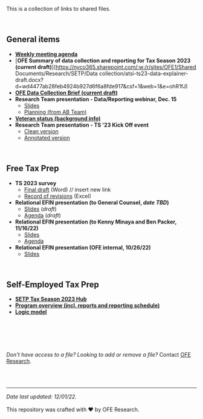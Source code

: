 This is a collection of links to shared files.

<br> 

## General items

- [**Weekly meeting agenda**](https://nyco365.sharepoint.com/:x:/s/OFE1/EUOe_4fcenJDrXe8hbCLspsBbRvaXFYaLXMY09UoFYIaHQ?e=4%3awdNxfJ)    
- [**OFE Summary of data collection and reporting for Tax Season 2023 (current draft)**](https://nyco365.sharepoint.com/:w:/r/sites/OFE1/Shared Documents/Research/SETP/Data collection/atsi-ts23-data-explainer-draft.docx?d=wd4477ab28feb4924b927d6f6a8fde917&csf=1&web=1&e=ohR1fJ)      
- [**OFE Data Collection Brief (current draft)**](https://nyco365.sharepoint.com/:w:/s/OFE1/EYIoZI3ARYJNhBO6V1BYJZsBa5aMUJmt-45Zoypk51y3cw?e=77mrh7)  
- **Research Team presentation - Data/Reporting webinar, Dec. 15** 
  - [Slides](https://nyco365.sharepoint.com/:p:/s/OFE1/EfcGfQ2ta0BItKcKEncAGHkB1s-Iy3pVDPCJge9kcndrww?e=9B6NYj) 
  - [Planning (from AB Team)](https://nyco365.sharepoint.com/:w:/r/sites/OFE1/Shared%20Documents/Research/FTP/Tax%20Season%202023/data-and-reporting-webinar-12-15-22/TS23%20Reporting%20Webinar%20Planning%20Notes.docx?d=w0586f43cc6f44a22a29e6c2087a2c823&csf=1&web=1&e=LZquOO)   
- [**Veteran status (background info)**](https://nyco365.sharepoint.com/:w:/s/OFE1/EXjEZJ1_D59BnPN-dS6UQF4BRxlfFodq8_NlsbrtHYuOGA?e=u02cAT)   
- **Research Team presentation - TS '23 Kick Off event**    
  - [Clean version](https://nyco365.sharepoint.com/:p:/r/sites/OFE1/Shared%20Documents/Research/FTP/Tax%20Season%202023/ofe-research-presentation-ftp-ts23-FINAL.pptx?d=wdef13f066400449eb29ce4ee7d0c0987&csf=1&web=1&e=HgyTA5)      
  - [Annotated version](https://nyco365.sharepoint.com/:p:/s/OFE1/ESq-6axVc_NBtoYH8BAiBD0BqLJY65NlOA2ZZU_x7LaQ2w?e=HBF2Xa)     
    
<br>

## Free Tax Prep

- **TS 2023 survey**
  - [Final draft](https://nyco365.sharepoint.com/:w:/s/OFE1/EWR9918ZAidGiQaQHGo6zukBkdWuDDZxG5QqGN75LtJWQg?e=PCXh3F) (Word) // insert new link
  - [Record of revisions](https://nyco365.sharepoint.com/:x:/r/sites/OFE1/_layouts/15/Doc.aspx?sourcedoc=%7B920CC065-A806-4A39-B0C3-38F61998ED54%7D&file=NYCFTP-survey-updates-research-team-20221011.xlsx&action=default&mobileredirect=true) (Excel)    
- **Relational EFIN presentation (to General Counsel, *date TBD*)**   
  - [Slides](https://nyco365.sharepoint.com/:p:/r/sites/OFE1/Shared%20Documents/Research/FTP/Tax%20Season%202023/dcwp-gc-presentation-relational-efin.pptx?d=wcc166f0512ce40b193dfeea42300fe4a&csf=1&web=1&e=XcZawC) (*draft*)
  - [Agenda](https://nyco365.sharepoint.com/:w:/r/sites/OFE1/Shared%20Documents/Research/FTP/Tax%20Season%202023/dcwp-gc-presentation-agenda.docx?d=wef725bdf212b48f5af7f3fd95769ba62&csf=1&web=1&e=y9oGZ3) (*draft*)
- **Relational EFIN presentation (to Kenny Minaya and Ben Packer, 11/16/22)**   
  - [Slides](https://nyco365.sharepoint.com/:p:/r/sites/OFE1/Shared%20Documents/Research/FTP/Tax%20Season%202023/dcwp-leadership-presentation-relational-efin-20221116.pptx?d=wcc166f0512ce40b193dfeea42300fe4a&csf=1&web=1&e=5uWuLn)
  - [Agenda](https://nyco365.sharepoint.com/:w:/r/sites/OFE1/Shared%20Documents/Research/FTP/Tax%20Season%202023/dcwp-leadership-presentation-agenda-20221116.docx?d=w81d44ac571154975b52bb005beef5dcd&csf=1&web=1&e=7CAt4d)
- **Relational EFIN presentation (OFE internal, 10/26/22)**   
  - [Slides](https://nyco365.sharepoint.com/:p:/r/sites/OFE1/Shared%20Documents/Research/FTP/Tax%20Season%202023/ofe-presentation-relational-efin-20221026.pptx?d=wf814329501dc46fba675875113c4a082&csf=1&web=1&e=SzUS8x)

<br>

## Self-Employed Tax Prep

- [**SETP Tax Season 2023 Hub**](setphub.md)
- [**Program overview (incl. reports and reporting schedule)**](https://nyco365.sharepoint.com/:p:/r/sites/OFE1/_layouts/15/Doc.aspx?sourcedoc=%7B23145D52-3FF6-42E1-9728-E7B41A4C9078%7D&file=SETP%20Intro%20Deck%20-%20Data%20and%20Reports%20-%20updated.pptx&action=edit&mobileredirect=true)
- [**Logic model**](https://nyco365.sharepoint.com/:w:/s/OFE1/EQpRVTWib05Gjy3Ws8HuAywBxdKsCzJ5QqSG7DKcvENtEA?e=H9ztYO)


<br>
<br>
<br>
<br>

*Don't have access to a file? Looking to add or remove a file?* Contact [OFE Research](mailto:DaSmith@dcwp.nyc.gov).

<br>
<br>

---

*Date last updated: 12/01/22.*
<br>
<br> 
This repository was crafted with &hearts; by OFE Research.


